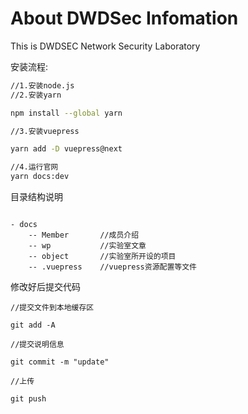 # About DWDSec Infomation

This is DWDSEC Network Security Laboratory

安装流程:

```bash
//1.安装node.js
//2.安装yarn

npm install --global yarn

//3.安装vuepress

yarn add -D vuepress@next

//4.运行官网
yarn docs:dev

```

目录结构说明
```

- docs
    -- Member       //成员介绍
    -- wp           //实验室文章
    -- object       //实验室所开设的项目
    -- .vuepress    //vuepress资源配置等文件

```


修改好后提交代码

```
//提交文件到本地缓存区

git add -A

//提交说明信息

git commit -m "update"

//上传

git push

```